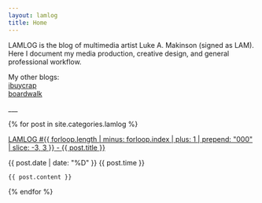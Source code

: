```yaml
---
layout: lamlog
title: Home
---
```


<p id="description">
    LAMLOG is the blog of multimedia artist Luke A. Makinson (signed as LAM). Here I document my media production, creative design, and general professional workflow.
</p>
<p id="description">
    My other blogs: <br>
    <a href="/ibuycrap/">ibuycrap</a> <br>
    <a href="/boardwalk/">boardwalk</a>
</p>
___

{% for post in site.categories.lamlog %}
<div class="lamlog">
    <p class="info">
        <a href="{{ post.url }}">
        LAMLOG #{{
            forloop.length |
            minus: forloop.index |
            plus: 1 |
            prepend: "000" |
            slice: -3, 3
        }} - {{ post.title }}
        </a>
    </p>
    <p class="info">{{ post.date | date: "%D" }} {{ post.time }}</p>

    {{ post.content }}
</div>
{% endfor %} 